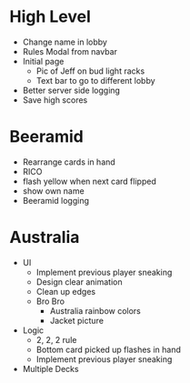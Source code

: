 # High Level
- Change name in lobby
- Rules Modal from navbar
- Initial page
  - Pic of Jeff on bud light racks
  - Text bar to go to different lobby
- Better server side logging
- Save high scores

# Beeramid
- Rearrange cards in hand
- RICO
- flash yellow when next card flipped
- show own name
- Beeramid logging

# Australia
- UI
  - Implement previous player sneaking
  - Design clear animation
  - Clean up edges
  - Bro Bro
    - Australia rainbow colors
    - Jacket picture
- Logic
  - 2, 2, 2 rule
  - Bottom card picked up flashes in hand
  - Implement previous player sneaking
- Multiple Decks
